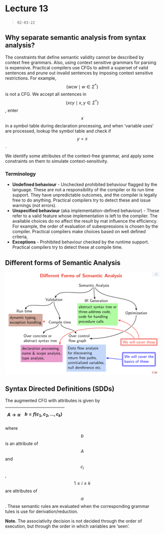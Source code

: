 # Lecture 13

> `02-03-22`

## Why separate semantic analysis from syntax analysis?

The constraints that define semantic validity cannot be described by context free grammars. Also, using context sensitive grammars for parsing is expensive. Practical compilers use CFGs to admit a superset of valid sentences and prune out invalid sentences by imposing context sensitive restrictions. For example, $$\{wcw \mid w \in \Sigma^*\}$$ is not a CFG. We accept all sentences in $$\{xcy \mid x, y \in \Sigma^*\}$$, enter $$x$$ in a symbol table during declaration processing, and when ‘variable uses’ are processed, lookup the symbol table and check if $$y = x$$.

We identify some attributes of the context-free grammar, and apply some constraints on them to simulate context-sensitivity.

### Terminology

- **Undefined behaviour** - Unchecked prohibited behaviour flagged by the language. These are not a responsibility of the compiler or its run time support. They have unpredictable outcomes, and the compiler is legally free to do anything. Practical compilers try to detect these and issue warnings (not errors).
- **Unspecified behaviour** (aka implementation-defined behaviour) - These refer to a valid feature whose implementation is left to the compiler. The available choices do no affect the result by mat influence the efficiency. For example, the order of evaluation of subexpressions is chosen by the compiler. Practical compilers make choices based on well defined criteria,
- **Exceptions** - Prohibited behaviour checked by the runtime support. Practical compilers try to detect these at compile time.

## Different forms of Semantic Analysis

![image-20220302113554943](/assets/img/IPL/image-20220302113554943.png)

## Syntax Directed Definitions (SDDs)

The augmented CFG with attributes is given by 

| $$A \to \alpha $$ | $$b = f(c_1, c_2, \dots, c_k)$$ |
| ----------------- | ------------------------------- |


where $$b$$ is an attribute of $$A$$ and $$c_i$$, $$1 \leq i \leq k$$ are attributes of $$\alpha$$. These semantic rules are evaluated when the corresponding grammar tules is use for derivation/reduction.

**Note.** The associativity decision is not decided through the order of execution, but through the order in which variables are ‘seen’.